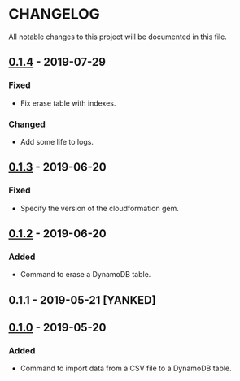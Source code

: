 # CHANGELOG

All notable changes to this project will be documented in this file.

## [0.1.4] - 2019-07-29
### Fixed
- Fix erase table with indexes.

### Changed
- Add some life to logs.

## [0.1.3] - 2019-06-20
### Fixed
- Specify the version of the cloudformation gem.

## [0.1.2] - 2019-06-20
### Added
- Command to erase a DynamoDB table.

## 0.1.1 - 2019-05-21 [YANKED]

## [0.1.0] - 2019-05-20
### Added
- Command to import data from a CSV file to a DynamoDB table.

[0.1.4]: https://github.com/matheussilvasantos/dynamocli/compare/v0.1.3...v0.1.4
[0.1.3]: https://github.com/matheussilvasantos/dynamocli/compare/v0.1.2...v0.1.3
[0.1.2]: https://github.com/matheussilvasantos/dynamocli/commit/6fd76a06819ff32464eeeae1f097bccd33f21387
[0.1.0]: https://github.com/matheussilvasantos/dynamocli/releases/tag/v0.1.0
